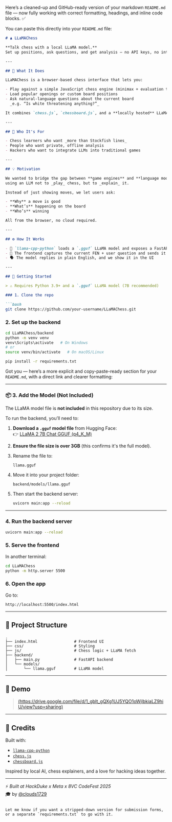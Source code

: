 Here’s a cleaned-up and GitHub-ready version of your markdown `README.md` file — now fully working with correct formatting, headings, and inline code blocks. ✅

You can paste this directly into your `README.md` file:

```markdown
# ♟️ LLaMAChess

**Talk chess with a local LLaMA model.**  
Set up positions, ask questions, and get analysis — no API keys, no internet required.

---

## 🧠 What It Does

LLaMAChess is a browser-based chess interface that lets you:

- Play against a simple JavaScript chess engine (minimax + evaluation tables)
- Load popular openings or custom board positions
- Ask natural-language questions about the current board  
  _e.g. “Is white threatening anything?”_

It combines `chess.js`, `chessboard.js`, and a **locally hosted** LLaMA 2 model served via FastAPI and `llama-cpp-python`.

---

## 👥 Who It's For

- Chess learners who want _more than Stockfish lines_
- People who want private, offline analysis
- Hackers who want to integrate LLMs into traditional games

---

## 💡 Motivation

We wanted to bridge the gap between **game engines** and **language models** —  
using an LLM not to _play_ chess, but to _explain_ it.

Instead of just showing moves, we let users ask:

- **Why** a move is good  
- **What’s** happening on the board  
- **Who’s** winning

All from the browser, no cloud required.

---

## ⚙️ How It Works

- 🧠 `llama-cpp-python` loads a `.gguf` LLaMA model and exposes a FastAPI `/ask` endpoint  
- 🧩 The frontend captures the current FEN + user question and sends it to the backend  
- 🗣️ The model replies in plain English, and we show it in the UI

---

## 🚀 Getting Started

> ⚠️ Requires Python 3.9+ and a `.gguf` LLaMA model (7B recommended)

### 1. Clone the repo

```bash
git clone https://github.com/your-username/LLaMAChess.git
```

### 2. Set up the backend

```bash
cd LLaMAChess/backend
python -m venv venv
venv\Scripts\activate   # On Windows
# or
source venv/bin/activate   # On macOS/Linux

pip install -r requirements.txt
```

Got you — here’s a more explicit and copy-paste-ready section for your `README.md`, with a direct link and clearer formatting:

---

### 📦 3. Add the Model (Not Included)

The LLaMA model file is **not included** in this repository due to its size.

To run the backend, you’ll need to:

1. **Download a `.gguf` model file** from Hugging Face:  
   👉 [LLaMA 2 7B Chat GGUF (q4_K_M)](https://huggingface.co/TheBloke/Llama-2-7B-Chat-GGUF/resolve/main/llama-2-7b-chat.Q4_K_M.gguf)

2. **Ensure the file size is over 3GB** (this confirms it's the full model).

3. Rename the file to:

   ```
   llama.gguf
   ```

4. Move it into your project folder:

   ```
   backend/models/llama.gguf
   ```

5. Then start the backend server:

   ```bash
   uvicorn main:app --reload
   ```

---


### 4. Run the backend server

```bash
uvicorn main:app --reload
```

### 5. Serve the frontend

In another terminal:

```bash
cd LLaMAChess
python -m http.server 5500
```

### 6. Open the app

Go to:

```
http://localhost:5500/index.html
```

---

## 📁 Project Structure

```
.
├── index.html                # Frontend UI
├── css/                      # Styling
├── js/                       # Chess logic + LLaMA fetch
├── backend/
│   ├── main.py               # FastAPI backend
│   └── models/
│       └── llama.gguf        # LLaMA model
```

---

## 🎥 Demo

> [(https://drive.google.com/file/d/1_gbIt_gQXg1UJ5YQO1oWjlbkiaLZ9hiU/view?usp=sharing)](https://drive.google.com/file/d/1ZbNYLCnKYvcf1cR7RAIyOO68Rk120JWG/view?usp=sharing)

---

## 🙏 Credits

Built with:

- [`llama-cpp-python`](https://github.com/abetlen/llama-cpp-python)
- [`chess.js`](https://github.com/jhlywa/chess.js/)
- [`chessboard.js`](https://github.com/oakmac/chessboardjs)

Inspired by local AI, chess explainers, and a love for hacking ideas together.

---

⚡ _Built at HackDuke x Meta x 8VC CodeFest 2025_  
🎓 by [@clouds1729](https://github.com/clouds1729)
```

Let me know if you want a stripped-down version for submission forms, or a separate `requirements.txt` to go with it.
